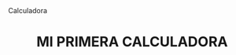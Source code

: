 <html>
<head>
  <tittle>Calculadora</tittle>  
</head>
  <body>
    <h1 style="text-align: center;">MI PRIMERA CALCULADORA</h1>
    
  </body>

</html>
